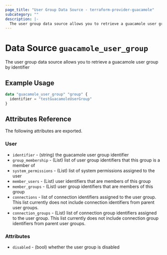 ```yaml
---
page_title: "User Group Data Source - terraform-provider-guacamole"
subcategory: ""
description: |-
  The user group data source allows you to retrieve a guacamole user group by identifier
---
```


# Data Source `guacamole_user_group`

The user group data source allows you to retrieve a guacamole user group by identifier

## Example Usage

```terraform
data "guacamole_user_group" "group" {
  identifier = "testGuacamoleUserGroup"
}

```

## Attributes Reference

The following attributes are exported.

### User

- `identifier` -  (string) the guacamole user group identifier
- `group_membership` - (List) list of user group identifiers that this group is a member of
- `system_permissions` - (List) list of system permissions assigned to the user
- `member_users` - (List) user identifiers that are members of this group
- `member_groups` - (List) user group identifiers that are members of this group
- `connections` - list of connection identifiers assigned to the user group.  This list currently does not include connection identifiers from parent user groups.
- `connection_groups` - (List) list of connection group identifiers assigned to the user group.  This list currently does not include connection group identifiers from parent user groups.

### Attributes

- `disabled` - (bool) whether the user group is disabled

